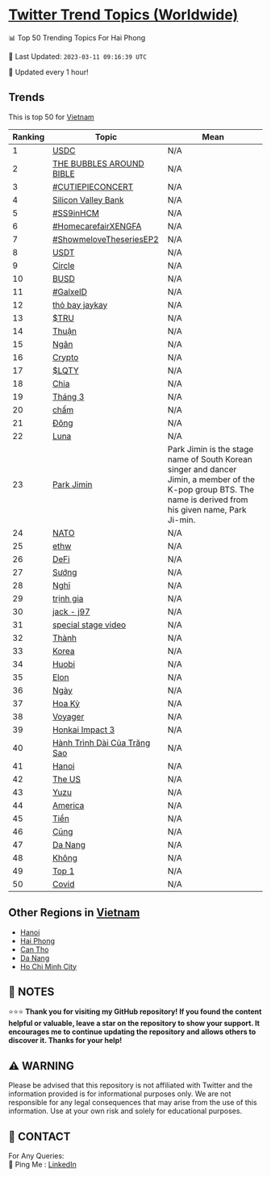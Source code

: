 [Twitter Trend Topics (Worldwide)](https://github.com/ErcinDedeoglu/Twitter-Trend-Topics)
==========


📊 Top 50 Trending Topics For Hai Phong

📆 Last Updated: `2023-03-11 09:16:39 UTC`

🔧 Updated every 1 hour!


## Trends

This is top 50 for [Vietnam](</Vietnam>)

| Ranking | Topic | Mean |
| ------- | ------------ | ------------ |
| 1 | [USDC](http://twitter.com/search?q=USDC) | N/A |
| 2 | [THE BUBBLES AROUND BIBLE](http://twitter.com/search?q=THE+BUBBLES+AROUND+BIBLE) | N/A |
| 3 | [#CUTIEPIECONCERT](http://twitter.com/search?q=%23CUTIEPIECONCERT) | N/A |
| 4 | [Silicon Valley Bank](http://twitter.com/search?q=Silicon+Valley+Bank) | N/A |
| 5 | [#SS9inHCM](http://twitter.com/search?q=%23SS9inHCM) | N/A |
| 6 | [#HomecarefairXENGFA](http://twitter.com/search?q=%23HomecarefairXENGFA) | N/A |
| 7 | [#ShowmeloveTheseriesEP2](http://twitter.com/search?q=%23ShowmeloveTheseriesEP2) | N/A |
| 8 | [USDT](http://twitter.com/search?q=USDT) | N/A |
| 9 | [Circle](http://twitter.com/search?q=Circle) | N/A |
| 10 | [BUSD](http://twitter.com/search?q=BUSD) | N/A |
| 11 | [#GalxeID](http://twitter.com/search?q=%23GalxeID) | N/A |
| 12 | [thỏ bay jaykay](http://twitter.com/search?q=th%e1%bb%8f+bay+jaykay) | N/A |
| 13 | [$TRU](http://twitter.com/search?q=%24TRU) | N/A |
| 14 | [Thuận](http://twitter.com/search?q=Thu%e1%ba%adn) | N/A |
| 15 | [Ngân](http://twitter.com/search?q=Ng%c3%a2n) | N/A |
| 16 | [Crypto](http://twitter.com/search?q=Crypto) | N/A |
| 17 | [$LQTY](http://twitter.com/search?q=%24LQTY) | N/A |
| 18 | [Chia](http://twitter.com/search?q=Chia) | N/A |
| 19 | [Tháng 3](http://twitter.com/search?q=Th%c3%a1ng+3) | N/A |
| 20 | [chấm](http://twitter.com/search?q=ch%e1%ba%a5m) | N/A |
| 21 | [Đông](http://twitter.com/search?q=%c4%90%c3%b4ng) | N/A |
| 22 | [Luna](http://twitter.com/search?q=Luna) | N/A |
| 23 | [Park Jimin](http://twitter.com/search?q=Park+Jimin) | Park Jimin is the stage name of South Korean singer and dancer Jimin, a member of the K-pop group BTS. The name is derived from his given name, Park Ji-min. |
| 24 | [NATO](http://twitter.com/search?q=NATO) | N/A |
| 25 | [ethw](http://twitter.com/search?q=ethw) | N/A |
| 26 | [DeFi](http://twitter.com/search?q=DeFi) | N/A |
| 27 | [Sướng](http://twitter.com/search?q=S%c6%b0%e1%bb%9bng) | N/A |
| 28 | [Nghĩ](http://twitter.com/search?q=Ngh%c4%a9) | N/A |
| 29 | [trịnh gia](http://twitter.com/search?q=tr%e1%bb%8bnh+gia) | N/A |
| 30 | [jack - j97](http://twitter.com/search?q=jack+-+j97) | N/A |
| 31 | [special stage video](http://twitter.com/search?q=special+stage+video) | N/A |
| 32 | [Thành](http://twitter.com/search?q=Th%c3%a0nh) | N/A |
| 33 | [Korea](http://twitter.com/search?q=Korea) | N/A |
| 34 | [Huobi](http://twitter.com/search?q=Huobi) | N/A |
| 35 | [Elon](http://twitter.com/search?q=Elon) | N/A |
| 36 | [Ngày](http://twitter.com/search?q=Ng%c3%a0y) | N/A |
| 37 | [Hoa Kỳ](http://twitter.com/search?q=Hoa+K%e1%bb%b3) | N/A |
| 38 | [Voyager](http://twitter.com/search?q=Voyager) | N/A |
| 39 | [Honkai Impact 3](http://twitter.com/search?q=Honkai+Impact+3) | N/A |
| 40 | [Hành Trình Dài Của Trăng Sao](http://twitter.com/search?q=H%c3%a0nh+Tr%c3%acnh+D%c3%a0i+C%e1%bb%a7a+Tr%c4%83ng+Sao) | N/A |
| 41 | [Hanoi](http://twitter.com/search?q=Hanoi) | N/A |
| 42 | [The US](http://twitter.com/search?q=The+US) | N/A |
| 43 | [Yuzu](http://twitter.com/search?q=Yuzu) | N/A |
| 44 | [America](http://twitter.com/search?q=America) | N/A |
| 45 | [Tiền](http://twitter.com/search?q=Ti%e1%bb%81n) | N/A |
| 46 | [Cũng](http://twitter.com/search?q=C%c5%a9ng) | N/A |
| 47 | [Da Nang](http://twitter.com/search?q=Da+Nang) | N/A |
| 48 | [Không](http://twitter.com/search?q=Kh%c3%b4ng) | N/A |
| 49 | [Top 1](http://twitter.com/search?q=Top+1) | N/A |
| 50 | [Covid](http://twitter.com/search?q=Covid) | N/A |



## Other Regions in [Vietnam](</Vietnam>)

* [Hanoi](</Vietnam/Hanoi.md>)
* [Hai Phong](</Vietnam/Hai Phong.md>)
* [Can Tho](</Vietnam/Can Tho.md>)
* [Da Nang](</Vietnam/Da Nang.md>)
* [Ho Chi Minh City](</Vietnam/Ho Chi Minh City.md>)



## 📝 NOTES

⭐⭐⭐ **Thank you for visiting my GitHub repository! If you found the content helpful or valuable, leave a star on the repository to show your support. It encourages me to continue updating the repository and allows others to discover it. Thanks for your help!**


## ⚠️ WARNING

Please be advised that this repository is not affiliated with Twitter and the information provided is for informational purposes only. We are not responsible for any legal consequences that may arise from the use of this information. Use at your own risk and solely for educational purposes.


## 📨 CONTACT

 For Any Queries:  
            🏓 Ping Me : [LinkedIn](https://www.linkedin.com/in/ercindedeoglu/)
